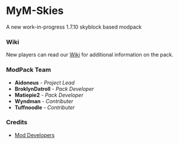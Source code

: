 # MyM-Skies
A new work-in-progress 1.7.10 skyblock based modpack

### Wiki

New players can read our [Wiki](https://github.com/MyM-ModpackTeam/MyM-Skies/wiki) for additional information on the pack.

### ModPack Team
- **Aidoneus** - *Project Lead*
- **BroklynDatroll** - *Pack Developer*
- **Matiepie2** - *Pack Developer*
- **Wyndman** - *Contributer*
- **Tuffnoodle** - *Contributer*

### Credits
- [Mod Developers](https://github.com/MyM-ModpackTeam/MyM-Skies/blob/master/credits.md)